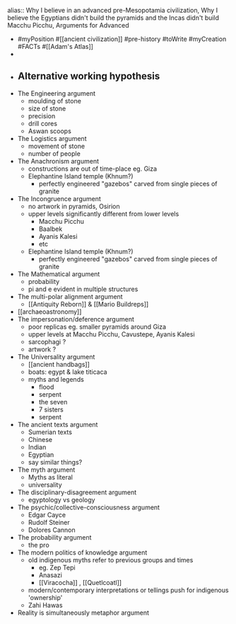 alias:: Why I believe in an advanced pre-Mesopotamia civilization, Why I believe the Egyptians didn't build the pyramids and the Incas didn't build Macchu Picchu, Arguments for Advanced

- #myPosition #[[ancient civilization]] #pre-history #toWrite #myCreation #FACTs #[[Adam's Atlas]]
-
- Alternative working hypothesis
	-
- The Engineering argument
	- moulding of stone
	- size of stone
	- precision
	- drill cores
	- Aswan scoops
- The Logistics argument
	- movement of stone
	- number of people
- The Anachronism argument
	- constructions are out of time-place eg. Giza
	- Elephantine Island temple (Khnum?)
		- perfectly engineered "gazebos" carved from single pieces of granite
- The Incongruence argument
	- no artwork in pyramids, Osirion
	- upper levels significantly different from lower levels
		- Macchu Picchu
		- Baalbek
		- Ayanis Kalesi
		- etc
	- Elephantine Island temple (Khnum?)
		- perfectly engineered "gazebos" carved from single pieces of granite
- The Mathematical argument
	- probability
	- pi and e evident in multiple structures
- The multi-polar alignment argument
	- [[Antiquity Reborn]] & [[Mario Buildreps]]
- [[archaeoastronomy]]
- The impersonation/deference argument
	- poor replicas eg. smaller pyramids around Giza
	- upper levels at Macchu Picchu, Cavustepe, Ayanis Kalesi
	- sarcophagi ?
	- artwork ?
- The Universality argument
	- [[ancient handbags]]
	- boats: egypt & lake titicaca
	- myths and legends
		- flood
		- serpent
		- the seven
		- 7 sisters
		- serpent
- The ancient texts argument
	- Sumerian texts
	- Chinese
	- Indian
	- Egyptian
	- say similar things?
- The myth argument
	- Myths as literal
	- universality
- The disciplinary-disagreement argument
	- egyptology vs geology
- The psychic/collective-consciousness argument
	- Edgar Cayce
	- Rudolf Steiner
	- Dolores Cannon
- The probability argument
	- the pro
- The modern politics of knowledge argument
	- old indigenous myths refer to previous groups and times
		- eg. Zep Tepi
		- Anasazi
		- [[Viracocha]] , [[Quetlcoatl]]
	- modern/contemporary interpretations or tellings push for indigenous 'ownership'
	- Zahi Hawas
- Reality is simultaneously metaphor argument